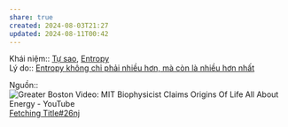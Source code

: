 ```yaml
---  
share: true  
created: 2024-08-03T21:27  
updated: 2024-08-11T00:42  
---  
```

Khái niệm:: [Tự sao](../%CE%9E%20Kh%C3%A1i%20ni%E1%BB%87m/S%E1%BB%B1%20s%E1%BB%91ng,%20nh%E1%BA%ADn%20th%E1%BB%A9c/T%E1%BB%B1%20sao.md), [Entropy](../%CE%9E%20Kh%C3%A1i%20ni%E1%BB%87m/V%E1%BA%ADt%20l%C3%BD/Entropy.md)  
Lý do:: [Entropy không chỉ phải nhiều hơn, mà còn là nhiều hơn nhất](../V%E1%BA%ADt%20l%C3%BD/Nhi%E1%BB%87t%20%C4%91%E1%BB%99ng%20h%E1%BB%8Dc/Entropy%20kh%C3%B4ng%20ch%E1%BB%89%20ph%E1%BA%A3i%20nhi%E1%BB%81u%20h%C6%A1n,%20m%C3%A0%20c%C3%B2n%20l%C3%A0%20nhi%E1%BB%81u%20h%C6%A1n%20nh%E1%BA%A5t.md)  
  
Nguồn:: ![Greater Boston Video: MIT Biophysicist Claims Origins Of Life All About Energy - YouTube](https://www.youtube.com/watch?v=ka8573QQKW4)  
[Fetching Title#26nj](https://www.quantamagazine.org/a-new-thermodynamics-theory-of-the-origin-of-life-20140122)  
